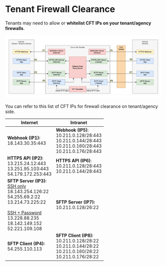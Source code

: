 # Tenant Firewall Clearance

<!-- 
This diagram shows the CFT infrastructure.

![firewall-clearances](assets/firewall-clearances.png)
-->

Tenants may need to allow or **whitelist CFT IPs on your tenant/agency firewalls**.

![firewall-clearances](assets/firewall-clearances.png)

You can refer to this list of CFT IPs for firewall clearance on tenant/agency side.

|  Internet  |  Intranet  |
|---|---|
| **Webhook (IP1):**<br>18.143.30.35:443 | **Webhook (IP5)**:<br>10.211.0.128/28:443<br>10.211.0.144/28:443<br>10.211.0.160/28:443<br>10.211.0.176/28:443  |
| **HTTPS API (IP2):**<br>13.215.24.12:443<br>13.251.95.103:443<br>54.179.172.253:443  | **HTTPS API (IP6)**:<br>10.211.0.128/28:443<br>10.211.0.144/28:443  |
| **SFTP Server (IP3):**<br><u>SSH only</u><br>18.143.254.126:22<br>54.255.69.2:22<br>13.214.73.225:22<br><br><u>SSH + Password</u><br>13.228.88.235<br>18.142.149.152<br>52.221.109.108  | **SFTP Server (IP7):**<br>10.211.0.128/26:22  |
| **SFTP Client (IP4):**<br>54.255.110.113  | **SFTP Client (IP8):**<br>10.211.0.128/28:22<br>10.211.0.144/28:22<br>10.211.0.160/28:22<br>10.211.0.176/28:22  |


<!-- 

## Whitelist the CFT Notification Server IPs

To **allow webhook file transfer notifications from CFT**, whitelist the following endpoints.
- Internet: 
    - 18.143.30.35:443 
- Intranet: <br> 
    - 10.211.0.128/28:443<br>
    - 10.211.0.144/28:443<br>
    - 10.211.0.160/28:443<br>
    - 10.211.0.176/28:443

## Whitelist the CFT SFTP Client Endpoints

To **allow the CFT SFTP Client to connect to the tenant SFTP Server**, whitelist the following endpoints.
- Internet: 
    - 54.255.110.113
- Intranet: <br>
    - 10.211.0.128/28:22<br>
    - 10.211.0.144/28:22<br>
    - 10.211.0.160/28:22<br>
    - 10.211.0.176/28:22 


## Internet zone 

If your system is located in the internet zone, refer to the following CFT internet endpoints.

|   | |
| -- | -- |
| **CFT Notification Server Endpoint**<br>18.143.30.35:443 | Whitelist the CFT Notification Server Endpoint to receive webhook notifications to your system from CFT. 
| **CFT API Server**<br>13.215.24.12:443<br>13.251.95.103:443<br>54.179.172.253:443 | Test the connectivity to CFT API Server using  these endpoints.
| **CFT SFTP Server**<br>18.143.254.126:22<br>54.255.69.2:22<br>13.214.73.225:22 | Test the connectivity to CFT API Server using  these endpoints. |
| **CFT SFTP Client**<br>54.255.110.113 | |



| HTTPS | |
|---|---|
| **INTERNET** | **INTRANET** |
| **Webhook (IP1):**<br>18.143.30.35:443 | **Webhook (IP5):**<br>10.211.0.128/28:443<br>10.211.0.144/28:443<br>10.211.0.160/28:443<br>10.211.0.176/28:443 |
| **Internet endpoints (IP2):**<br>13.215.24.12:443<br>13.251.95.103:443<br>54.179.172.253:443 | **Intranet endpoints (IP6):**<br>10.211.0.128/28:443<br>10.211.0.144/28:443 |


| SFTP | |
|---|---|
| **INTERNET** | **INTRANET** |
| **CFT SFTP Server<br>endpoints (IP3):**<br>18.143.254.126:22<br>54.255.69.2:22<br>13.214.73.225:22 | **CFT SFTP Server<br>endpoints (IP7):**<br>10.211.0.128/26:22 |
| **CFT SFTP Client<br>endpoints (IP4):**<br>54.255.110.113 | **CFT SFTP Client<br>endpoints (IP8):**<br>10.211.0.128/28:22<br>10.211.0.144/28:22<br>10.211.0.160/28:22<br>10.211.0.176/28:22 |

-->